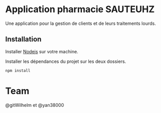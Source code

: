 # Application pharmacie SAUTEUHZ

Une application pour la gestion de clients et de leurs traitements lourds.

## Installation

Installer  [Nodejs](https://pip.pypa.io/en/stable/) sur votre machine.

Installer les dépendances du projet sur les deux dossiers.
```bash
npm install
```
 

# Team
@gitWilhelm et @yan38000
